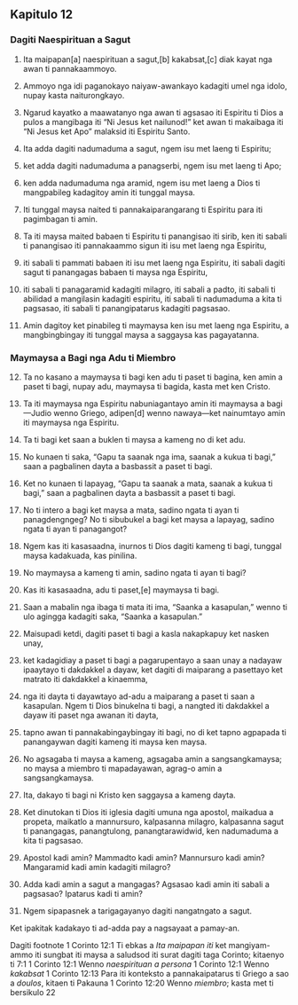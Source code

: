 Kapitulo 12
-----------

### Dagiti Naespirituan a Sagut

1. Ita maipapan[a] naespirituan a sagut,[b] kakabsat,[c] diak kayat nga awan ti pannakaammoyo.
2. Ammoyo nga idi paganokayo naiyaw-awankayo kadagiti umel nga idolo, nupay kasta naiturongkayo.
3. Ngarud kayatko a maawatanyo nga awan ti agsasao iti Espiritu ti Dios a pulos a mangibaga iti “Ni Jesus ket nailunod!” ket awan ti makaibaga iti “Ni Jesus ket Apo” malaksid iti Espiritu Santo.

4. Ita adda dagiti nadumaduma a sagut, ngem isu met laeng ti Espiritu;
5. ket adda dagiti nadumaduma a panagserbi, ngem isu met laeng ti Apo;
6. ken adda nadumaduma nga aramid, ngem isu met laeng a Dios ti mangpabileg kadagitoy amin iti tunggal maysa.
7. Iti tunggal maysa naited ti pannakaiparangarang ti Espiritu para iti pagimbagan ti amin.
8. Ta iti maysa maited babaen ti Espiritu ti panangisao iti sirib, ken iti sabali ti panangisao iti pannakaammo sigun iti isu met laeng nga Espiritu,
9. iti sabali ti pammati babaen iti isu met laeng nga Espiritu, iti sabali dagiti sagut ti panangagas babaen ti maysa nga Espiritu,
10. iti sabali ti panagaramid kadagiti milagro, iti sabali a padto, iti sabali ti abilidad a mangilasin kadagiti espiritu, iti sabali ti nadumaduma a kita ti pagsasao, iti sabali ti panangipatarus kadagiti pagsasao.
11. Amin dagitoy ket pinabileg ti maymaysa ken isu met laeng nga Espiritu, a mangbingbingay iti tunggal maysa a saggaysa kas pagayatanna.

### Maymaysa a Bagi nga Adu ti Miembro

12. Ta no kasano a maymaysa ti bagi ken adu ti paset ti bagina, ken amin a paset ti bagi, nupay adu, maymaysa ti bagida, kasta met ken Cristo.
13. Ta iti maymaysa nga Espiritu nabuniagantayo amin iti maymaysa a bagi—Judio wenno Griego, adipen[d] wenno nawaya—ket nainumtayo amin iti maymaysa nga Espiritu.

14. Ta ti bagi ket saan a buklen ti maysa a kameng no di ket adu.
15. No kunaen ti saka, “Gapu ta saanak nga ima, saanak a kukua ti bagi,” saan a pagbalinen dayta a basbassit a paset ti bagi.
16. Ket no kunaen ti lapayag, “Gapu ta saanak a mata, saanak a kukua ti bagi,” saan a pagbalinen dayta a basbassit a paset ti bagi.
17. No ti intero a bagi ket maysa a mata, sadino ngata ti ayan ti panagdengngeg? No ti sibubukel a bagi ket maysa a lapayag, sadino ngata ti ayan ti panagangot?
18. Ngem kas iti kasasaadna, inurnos ti Dios dagiti kameng ti bagi, tunggal maysa kadakuada, kas pinilina.
19. No maymaysa a kameng ti amin, sadino ngata ti ayan ti bagi?
20. Kas iti kasasaadna, adu ti paset,[e] maymaysa ti bagi.

21. Saan a mabalin nga ibaga ti mata iti ima, “Saanka a kasapulan,” wenno ti ulo agingga kadagiti saka, “Saanka a kasapulan.”
22. Maisupadi ketdi, dagiti paset ti bagi a kasla nakapkapuy ket nasken unay,
23. ket kadagidiay a paset ti bagi a pagarupentayo a saan unay a nadayaw ipaaytayo ti dakdakkel a dayaw, ket dagiti di maiparang a pasettayo ket matrato iti dakdakkel a kinaemma,
24. nga iti dayta ti dayawtayo ad-adu a maiparang a paset ti saan a kasapulan. Ngem ti Dios binukelna ti bagi, a nangted iti dakdakkel a dayaw iti paset nga awanan iti dayta,
25. tapno awan ti pannakabingaybingay iti bagi, no di ket tapno agpapada ti panangaywan dagiti kameng iti maysa ken maysa.
26. No agsagaba ti maysa a kameng, agsagaba amin a sangsangkamaysa; no maysa a miembro ti mapadayawan, agrag-o amin a sangsangkamaysa.

27. Ita, dakayo ti bagi ni Kristo ken saggaysa a kameng dayta.
28. Ket dinutokan ti Dios iti iglesia dagiti umuna nga apostol, maikadua a propeta, maikatlo a mannursuro, kalpasanna milagro, kalpasanna sagut ti panangagas, panangtulong, panangtarawidwid, ken nadumaduma a kita ti pagsasao.
29. Apostol kadi amin? Mammadto kadi amin? Mannursuro kadi amin? Mangaramid kadi amin kadagiti milagro?
30. Adda kadi amin a sagut a mangagas? Agsasao kadi amin iti sabali a pagsasao? Ipatarus kadi ti amin?
31. Ngem sipapasnek a tarigagayanyo dagiti nangatngato a sagut.

Ket ipakitak kadakayo ti ad-adda pay a nagsayaat a pamay-an.

Dagiti footnote
1 Corinto 12:1 Ti ebkas a *Ita maipapan iti* ket mangiyam-ammo iti sungbat iti maysa a saludsod iti surat dagiti taga Corinto; kitaenyo ti 7:1
1 Corinto 12:1 Wenno *naespirituan a persona*
1 Corinto 12:1 Wenno *kakabsat*
1 Corinto 12:13 Para iti konteksto a pannakaipatarus ti Griego a sao a *doulos*, kitaen ti Pakauna
1 Corinto 12:20 Wenno *miembro*; kasta met ti bersikulo 22